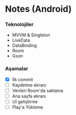 # Notes (Android)

### Teknolojiler

- MVVM & Singleton
- LiveData
- DataBinding
- Room
- Gson


### Aşamalar
- [x] İlk commit
- [ ] Kaydetme ekranı
- [ ] Verileri Room'da saklama
- [ ] Ana sayfa ekranı
- [ ] UI geliştirme
- [ ] Play'a Yükleme
